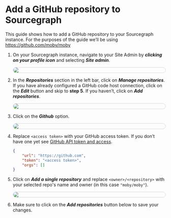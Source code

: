 # Add a GitHub repository to Sourcegraph
<p class="lead">
This guide shows how to add a GitHub repository to your Sourcegraph instance. For the purposes of the guide we’ll be using <a href="https://github.com/moby/moby">https://github.com/moby/moby</a> 
</p>

<style>
.markdown-body pre.chroma {
  font-size: 0.75em;
}

img.screenshot {
    display: block;
    margin: 1em auto;
    max-width: 600px;
    margin-bottom: 0.5em;
    border: 1px solid lightgrey;
    border-radius: 10px;
}
</style>

1. On your Sourcegraph instance, navigate to your Site Admin by **_clicking on your profile icon_** and selecting **_Site admin_**.
    <img src="https://sourcegraphstatic.com/docs/images/code-intelligence/add-repo-site-admin.png" class="screenshot">
    

2. In the **_Repositories_** section in the left bar, click on **_Manage repositories_**. If you have already configured a GitHub code host connection, click on the **_Edit_** button and skip to **step 5**. If you haven’t, click on **_Add repositories_**.
    <img src="https://sourcegraphstatic.com/docs/images/code-intelligence/manage-repositories.png" class="screenshot">

3. Click on the **_Github_** option. 
    <img src="https://sourcegraphstatic.com/docs/images/code-intelligence/add-github-repo.png" class="screenshot">

4. Replace `<access token>` with your GitHub access token. If you don’t have one yet see [GitHub API token and access](https://docs.sourcegraph.com/admin/external_service/github#github-api-token-and-access). 

    ```json
    {
        "url": "https://github.com",
        "token": "<access token>",
        "orgs": []
    }
    ```

5. Click on **_Add a single repository_** and replace `<owner>/<repository>` with your selected repo's name and owner (in this case `"moby/moby"`). 
    <img src="https://sourcegraphstatic.com/docs/images/code-intelligence/add-single-repo.png" class="screenshot">

6. Make sure to click on the **_Add repositories_** button below to save your changes.

